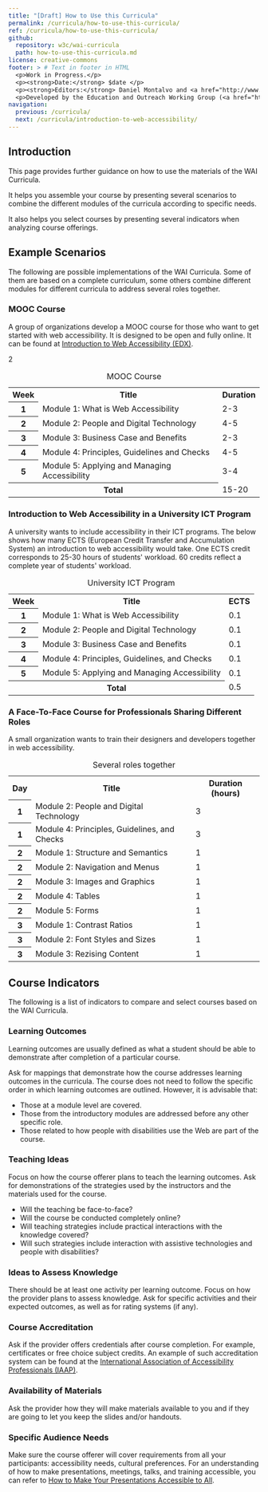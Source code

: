 ```yaml
---
title: "[Draft] How to Use this Curricula"
permalink: /curricula/how-to-use-this-curricula/
ref: /curricula/how-to-use-this-curricula/
github:
  repository: w3c/wai-curricula
  path: how-to-use-this-curricula.md
license: creative-commons
footer: > # Text in footer in HTML
  <p>Work in Progress.</p>
  <p><strong>Date:</strong> $date </p>
  <p><strong>Editors:</strong> Daniel Montalvo and <a href="http://www.w3.org/People/shadi/">Shadi Abou-Zahra</a>. Contributors: <a href="https://www.w3.org/WAI/EO/EOWG-members">EOWG Participants</a></p>
  <p>Developed by the Education and Outreach Working Group (<a href="http://www.w3.org/WAI/EO/">EOWG</a>). Developed with support from the <a href="https://www.w3.org/WAI/about/projects/wai-guide/">WAI-Guide Project</a> funded by the European Commission (EC) under the Horizon 2020 program (Grant Agreement 822245).</p>
navigation:
  previous: /curricula/
  next: /curricula/introduction-to-web-accessibility/
---
```


## Introduction

This page provides further guidance on how to use the materials of the WAI Curricula.

It helps you assemble your course by presenting several scenarios to combine the different modules of the curricula according to specific needs.

It also helps you select courses by presenting several indicators when analyzing course offerings.

## Example Scenarios

The following are possible implementations of the WAI Curricula. Some of them are based on a complete curriculum, some others combine different modules for different curricula to address several roles together.

### MOOC Course

A group of organizations develop a MOOC course for those who want to get started with web accessibility. It is designed to be open and fully online. It can be found at [Introduction to Web Accessibility (EDX)](https://www.edx.org/course/web-accessibility-introduction).

<table>
<caption>MOOC Course</caption>
<tbody><tr>
<th>Week</th>
<th>Title</th>
<th>Duration </th>
</tr>
<tr>
<th>1</th>
<td>Module 1: What is Web Accessibility</td>
<td>2-3</td>
</tr>
<tr>
<th>2</th>
<td>Module 2: People and Digital Technology</td>2
<td>4-5</td>
</tr>
<tr>
<th>3</th>
<td>Module 3: Business Case and Benefits</td>
<td>2-3</td>
</tr>
<tr>
<th>4</th>
<td>Module 4: Principles, Guidelines and Checks</td>
<td>4-5</td>
</tr>
<tr>
<th>5</th>
<td>Module 5: Applying and Managing Accessibility</td>
<td>3-4</td>
</tr>
<tr>
<th colspan="2">Total</th>
<td>15-20</td>
</tr>
</tbody>
</table>

### Introduction to Web Accessibility in a University ICT Program

A university wants to include accessibility in their ICT programs. The below shows how many ECTS (European Credit Transfer and Accumulation System) an introduction to web accessibility would take. One ECTS credit corresponds to 25-30 hours of students' workload. 60 credits reflect a complete year of students' workload.

<table>
<caption>University ICT Program</caption>
<tbody>
<tr>
<th>Week</th>
<th>Title</th>
<th>ECTS</th>
</tr>
<tr>
<th>1</th>
<td>Module 1: What is Web Accessibility</td>
<td>0.1</td>
</tr>
<tr>
<th>2</th>
<td>Module 2: People and Digital Technology</td>
<td>0.1</td>
</tr>
<tr>
<th>3</th>
<td>Module 3: Business Case and Benefits</td>
<td>0.1</td>
</tr>
<tr>
<th>4</th>
<td>Module 4: Principles, Guidelines, and Checks</td>
<td>0.1</td>
</tr>
<tr>
<th>5</th>
<td>Module 5: Applying and Managing Accessibility</td>
<td>0.1</td>
</tr>
<tr>
<th colspan="2">Total</th>
<td>0.5</td>
</tr>
</tbody>
</table>

### A Face-To-Face Course for Professionals Sharing Different Roles

A small organization wants to train their designers and developers together in web accessibility.

<table>
<caption>Several roles together</caption>
<tbody>
<tr>
<th>Day</th>
<th>Title</th>
<th>Duration (hours)</th>
</tr>
<tr>
<th>1</th>
<td>Module 2: People and Digital Technology</td>
<td>3</td>
</tr>
<tr>
<th>1</th>
<td>Module 4: Principles, Guidelines, and Checks</td>
<td>3</td>
</tr>
<tr>
<th>2</th>
<td>Module 1: Structure and Semantics</td>
<td>1</td>
</tr>
<tr>
<th>2</th>
<td>Module 2: Navigation and Menus</td>
<td>1</td>
</tr>
<tr>
<th>2</th>
<td>Module 3: Images and Graphics</td>
<td>1</td>
</tr>
<tr>
<th>2</th>
<td>Module 4: Tables</td>
<td>1</td>
</tr>
<tr>
<th>2</th>
<td>Module 5: Forms</td>
<td>1</td>
</tr>
<tr>
<th>3</th>
<td>Module 1: Contrast Ratios</td>
<td>1</td>
</tr>
<tr>
<th>3</th>
<td>Module 2: Font Styles and Sizes</td>
<td>1</td>
</tr>
<tr>
<th>3</th>
<td>Module 3: Rezising Content</td>
<td>1</td>
</tr>
</tbody>
</table>

## Course Indicators

The following is a list of indicators to compare and select courses based on the WAI Curricula.

### Learning Outcomes
Learning outcomes are usually defined as what a student should be able to demonstrate after completion of a particular course.

Ask for mappings that demonstrate how the course addresses learning outcomes in the curricula. The course does not need to follow the specific order in which learning outcomes are outlined. However, it is advisable that:

* Those at a module level are covered.
* Those from the introductory modules are addressed before any other specific role.
* Those related to how people with disabilities use the Web are part of the course.

### Teaching Ideas

Focus on how the course offerer plans to teach the learning outcomes. Ask for demonstrations of the strategies used by the instructors and the materials used for the course.
* Will the teaching be face-to-face?
* Will the course be conducted completely online?
* Will teaching strategies include practical interactions with the knowledge covered?
* Will such strategies include interaction with assistive technologies and people with disabilities?

### Ideas to Assess Knowledge

There should be at least one activity per learning outcome. Focus on how the provider plans to assess knowledge. Ask for specific activities and their expected outcomes, as well as for rating systems (if any).

### Course Accreditation

Ask if the provider offers credentials after course completion. For example, certificates or free choice subject credits. An example of such accreditation system can be found at the [International Association of Accessibility Professionals (IAAP)](https://www.accessibilityassociation.org/).

### Availability of Materials

Ask the provider how they will make materials available to you and if they are going to let you keep the slides and/or handouts.

### Specific Audience Needs

Make sure the course offerer will cover requirements from all your participants: accessibility needs, cultural preferences. For an understanding of how to make presentations, meetings, talks, and training accessible, you can refer to [How to Make Your Presentations Accessible to All](/teach-advocate/accessible-presentations/).
